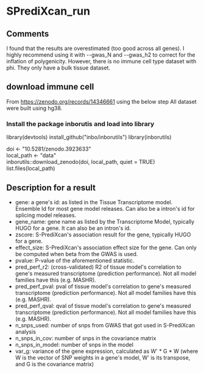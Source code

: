 # SPrediXcan_run

## Comments
I found that the results are overestimated (too good across all genes). I highly recommend using it with --gwas_N and --gwas_h2 to correct for the inflation of polygenicity. However, there is no immune cell type dataset with phi. They only have a bulk tissue dataset. 
## download immune cell
From https://zenodo.org/records/14346661 using the below step
All dataset were built using hg38.
### Install the package inborutis and load into library
library(devtools)
install_github("inbo/inborutils")
library(inborutils)

doi <- "10.5281/zenodo.3923633" <br>
local_path <- "data" <br>
inborutils::download_zenodo(doi, local_path, quiet = TRUE) <br>
list.files(local_path)

## Description for a result
- gene: 
a gene's id: as listed in the Tissue Transcriptome model. Ensemble Id for most gene model releases. Can also be a intron's id for splicing model releases.
- gene_name: 
gene name as listed by the Transcriptome Model, typically HUGO for a gene. It can also be an intron's id.
- zscore: 
S-PrediXcan's association result for the gene, typically HUGO for a gene.
- effect_size: 
S-PrediXcan's association effect size for the gene. Can only be computed when beta from the GWAS is used.
- pvalue: 
P-value of the aforementioned statistic.
- pred_perf_r2: 
(cross-validated) R2 of tissue model's correlation to gene's measured transcriptome (prediction performance). Not all model families have this (e.g. MASHR).
- pred_perf_pval: 
pval of tissue model's correlation to gene's measured transcriptome (prediction performance). Not all model families have this (e.g. MASHR).
- pred_perf_qval: 
qval of tissue model's correlation to gene's measured transcriptome (prediction performance). Not all model families have this (e.g. MASHR).
- n_snps_used: 
number of snps from GWAS that got used in S-PrediXcan analysis
- n_snps_in_cov: 
number of snps in the covariance matrix
- n_snps_in_model: 
number of snps in the model
- var_g: 
variance of the gene expression, calculated as W' * G * W (where W is the vector of SNP weights in a gene's model, W' is its transpose, and G is the covariance matrix)
